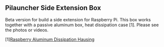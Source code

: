 ## Pilauncher Side Extension Box

Beta version for build a side extension for Raspberry Pi. This box works together with a passive aluminum box, heat dissipation case [1]. Please see the photos or videos.

[1][Raspberry Aluminum Dissipation Hausing](https://www.amazon.de/-/en/Raspberry-Aluminum-Dissipation-Housing-Heatsink/dp/B07M8SH8TM)
